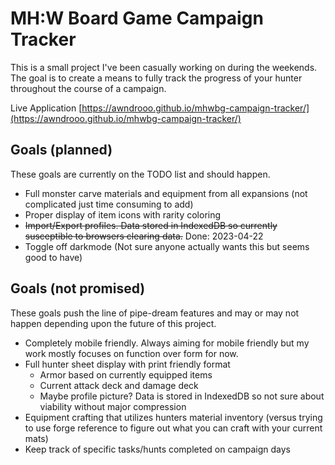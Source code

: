 # MH:W Board Game Campaign Tracker

This is a small project I've been casually working on during the weekends. The
goal is to create a means to fully track the progress of your hunter throughout
the course of a campaign.

Live Application [https://awndrooo.github.io/mhwbg-campaign-tracker/](https://awndrooo.github.io/mhwbg-campaign-tracker/)

## Goals (planned)
These goals are currently on the TODO list and should happen.
- Full monster carve materials and equipment from all expansions (not complicated just time consuming to add)
- Proper display of item icons with rarity coloring
- ~~Import/Export profiles. Data stored in IndexedDB so currently susceptible to browsers clearing data.~~ Done: 2023-04-22
- Toggle off darkmode (Not sure anyone actually wants this but seems good to have)

## Goals (not promised)
These goals push the line of pipe-dream features and may or may not happen depending upon the future of this project.
- Completely mobile friendly. Always aiming for mobile friendly but my work mostly focuses on function over form for now.
- Full hunter sheet display with print friendly format
    - Armor based on currently equipped items
    - Current attack deck and damage deck
    - Maybe profile picture? Data is stored in IndexedDB so not sure about viability without major compression
- Equipment crafting that utilizes hunters material inventory (versus trying to use forge reference to figure out what you can craft with your current mats)
- Keep track of specific tasks/hunts completed on campaign days